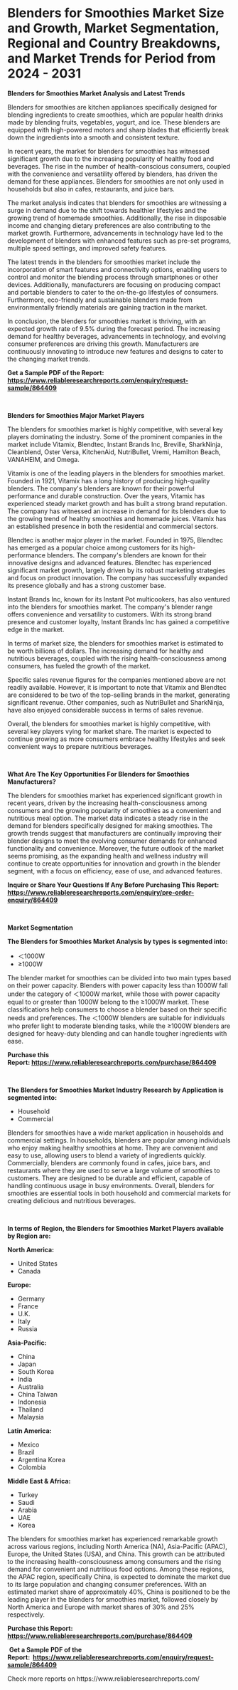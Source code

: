 <p><h1>Blenders for Smoothies Market Size and Growth, Market Segmentation, Regional and Country Breakdowns, and Market Trends for Period from 2024 -  2031</h1></p><p><strong>Blenders for Smoothies Market Analysis and Latest Trends</strong></p>
<p><p>Blenders for smoothies are kitchen appliances specifically designed for blending ingredients to create smoothies, which are popular health drinks made by blending fruits, vegetables, yogurt, and ice. These blenders are equipped with high-powered motors and sharp blades that efficiently break down the ingredients into a smooth and consistent texture.</p><p>In recent years, the market for blenders for smoothies has witnessed significant growth due to the increasing popularity of healthy food and beverages. The rise in the number of health-conscious consumers, coupled with the convenience and versatility offered by blenders, has driven the demand for these appliances. Blenders for smoothies are not only used in households but also in cafes, restaurants, and juice bars.</p><p>The market analysis indicates that blenders for smoothies are witnessing a surge in demand due to the shift towards healthier lifestyles and the growing trend of homemade smoothies. Additionally, the rise in disposable income and changing dietary preferences are also contributing to the market growth. Furthermore, advancements in technology have led to the development of blenders with enhanced features such as pre-set programs, multiple speed settings, and improved safety features.</p><p>The latest trends in the blenders for smoothies market include the incorporation of smart features and connectivity options, enabling users to control and monitor the blending process through smartphones or other devices. Additionally, manufacturers are focusing on producing compact and portable blenders to cater to the on-the-go lifestyles of consumers. Furthermore, eco-friendly and sustainable blenders made from environmentally friendly materials are gaining traction in the market.</p><p>In conclusion, the blenders for smoothies market is thriving, with an expected growth rate of 9.5% during the forecast period. The increasing demand for healthy beverages, advancements in technology, and evolving consumer preferences are driving this growth. Manufacturers are continuously innovating to introduce new features and designs to cater to the changing market trends.</p></p>
<p><strong>Get a Sample PDF of the Report:&nbsp; <a href="https://www.reliableresearchreports.com/enquiry/request-sample/864409">https://www.reliableresearchreports.com/enquiry/request-sample/864409</a></strong></p>
<p>&nbsp;</p>
<p><strong>Blenders for Smoothies Major Market Players</strong></p>
<p><p>The blenders for smoothies market is highly competitive, with several key players dominating the industry. Some of the prominent companies in the market include Vitamix, Blendtec, Instant Brands Inc, Breville, SharkNinja, Cleanblend, Oster Versa, KitchenAid, NutriBullet, Vremi, Hamilton Beach, VANAHEIM, and Omega.</p><p>Vitamix is one of the leading players in the blenders for smoothies market. Founded in 1921, Vitamix has a long history of producing high-quality blenders. The company's blenders are known for their powerful performance and durable construction. Over the years, Vitamix has experienced steady market growth and has built a strong brand reputation. The company has witnessed an increase in demand for its blenders due to the growing trend of healthy smoothies and homemade juices. Vitamix has an established presence in both the residential and commercial sectors.</p><p>Blendtec is another major player in the market. Founded in 1975, Blendtec has emerged as a popular choice among customers for its high-performance blenders. The company's blenders are known for their innovative designs and advanced features. Blendtec has experienced significant market growth, largely driven by its robust marketing strategies and focus on product innovation. The company has successfully expanded its presence globally and has a strong customer base.</p><p>Instant Brands Inc, known for its Instant Pot multicookers, has also ventured into the blenders for smoothies market. The company's blender range offers convenience and versatility to customers. With its strong brand presence and customer loyalty, Instant Brands Inc has gained a competitive edge in the market.</p><p>In terms of market size, the blenders for smoothies market is estimated to be worth billions of dollars. The increasing demand for healthy and nutritious beverages, coupled with the rising health-consciousness among consumers, has fueled the growth of the market.</p><p>Specific sales revenue figures for the companies mentioned above are not readily available. However, it is important to note that Vitamix and Blendtec are considered to be two of the top-selling brands in the market, generating significant revenue. Other companies, such as NutriBullet and SharkNinja, have also enjoyed considerable success in terms of sales revenue.</p><p>Overall, the blenders for smoothies market is highly competitive, with several key players vying for market share. The market is expected to continue growing as more consumers embrace healthy lifestyles and seek convenient ways to prepare nutritious beverages.</p></p>
<p>&nbsp;</p>
<p><strong>What Are The Key Opportunities For Blenders for Smoothies Manufacturers?</strong></p>
<p><p>The blenders for smoothies market has experienced significant growth in recent years, driven by the increasing health-consciousness among consumers and the growing popularity of smoothies as a convenient and nutritious meal option. The market data indicates a steady rise in the demand for blenders specifically designed for making smoothies. The growth trends suggest that manufacturers are continually improving their blender designs to meet the evolving consumer demands for enhanced functionality and convenience. Moreover, the future outlook of the market seems promising, as the expanding health and wellness industry will continue to create opportunities for innovation and growth in the blender segment, with a focus on efficiency, ease of use, and advanced features.</p></p>
<p><strong>Inquire or Share Your Questions If Any Before Purchasing This Report: <a href="https://www.reliableresearchreports.com/enquiry/pre-order-enquiry/864409">https://www.reliableresearchreports.com/enquiry/pre-order-enquiry/864409</a></strong></p>
<p>&nbsp;</p>
<p><strong>Market Segmentation</strong></p>
<p><strong>The Blenders for Smoothies Market Analysis by types is segmented into:</strong></p>
<p><ul><li>＜1000W</li><li>≥1000W</li></ul></p>
<p><p>The blender market for smoothies can be divided into two main types based on their power capacity. Blenders with power capacity less than 1000W fall under the category of ＜1000W market, while those with power capacity equal to or greater than 1000W belong to the ≥1000W market. These classifications help consumers to choose a blender based on their specific needs and preferences. The ＜1000W blenders are suitable for individuals who prefer light to moderate blending tasks, while the ≥1000W blenders are designed for heavy-duty blending and can handle tougher ingredients with ease.</p></p>
<p><strong>Purchase this Report:&nbsp;<a href="https://www.reliableresearchreports.com/purchase/864409">https://www.reliableresearchreports.com/purchase/864409</a></strong></p>
<p>&nbsp;</p>
<p><strong>The Blenders for Smoothies Market Industry Research by Application is segmented into:</strong></p>
<p><ul><li>Household</li><li>Commercial</li></ul></p>
<p><p>Blenders for smoothies have a wide market application in households and commercial settings. In households, blenders are popular among individuals who enjoy making healthy smoothies at home. They are convenient and easy to use, allowing users to blend a variety of ingredients quickly. Commercially, blenders are commonly found in cafes, juice bars, and restaurants where they are used to serve a large volume of smoothies to customers. They are designed to be durable and efficient, capable of handling continuous usage in busy environments. Overall, blenders for smoothies are essential tools in both household and commercial markets for creating delicious and nutritious beverages.</p></p>
<p>&nbsp;</p>
<p><strong>In terms of Region, the Blenders for Smoothies Market Players available by Region are:</strong></p>
<p>
    <p> <strong> North America: </strong>
        <ul>
            <li>United States</li>
            <li>Canada</li>
        </ul>
        </p> 
    <p> <strong> Europe: </strong>
        <ul>
            <li>Germany</li>
            <li>France</li>
            <li>U.K.</li>
            <li>Italy</li>
            <li>Russia</li>
        </ul>
        </p> 
    <p> <strong> Asia-Pacific: </strong>
        <ul>
            <li>China</li>
            <li>Japan</li>
            <li>South Korea</li>
            <li>India</li>
            <li>Australia</li>
            <li>China Taiwan</li>
            <li>Indonesia</li>
            <li>Thailand</li>
            <li>Malaysia</li>
        </ul>
        </p> 
    <p> <strong> Latin America: </strong>
        <ul>
            <li>Mexico</li>
            <li>Brazil</li>
            <li>Argentina Korea</li>
            <li>Colombia</li>
        </ul>
        </p> 
    <p> <strong> Middle East & Africa: </strong>
        <ul>
            <li>Turkey</li>
            <li>Saudi</li>
            <li>Arabia</li>
            <li>UAE</li>
            <li>Korea</li>
        </ul>
    </p>
    </p>
<p><p>The blenders for smoothies market has experienced remarkable growth across various regions, including North America (NA), Asia-Pacific (APAC), Europe, the United States (USA), and China. This growth can be attributed to the increasing health-consciousness among consumers and the rising demand for convenient and nutritious food options. Among these regions, the APAC region, specifically China, is expected to dominate the market due to its large population and changing consumer preferences. With an estimated market share of approximately 40%, China is positioned to be the leading player in the blenders for smoothies market, followed closely by North America and Europe with market shares of 30% and 25% respectively.</p></p>
<p><strong>Purchase this Report: <a href="https://www.reliableresearchreports.com/purchase/864409">https://www.reliableresearchreports.com/purchase/864409</a></strong></p>
<p>&nbsp;<strong>Get a Sample PDF of the Report:&nbsp;&nbsp;<a href="https://www.reliableresearchreports.com/enquiry/request-sample/864409">https://www.reliableresearchreports.com/enquiry/request-sample/864409</a></strong></p>
<p><strong></strong></p>
<p>Check more reports on https://www.reliableresearchreports.com/</p>